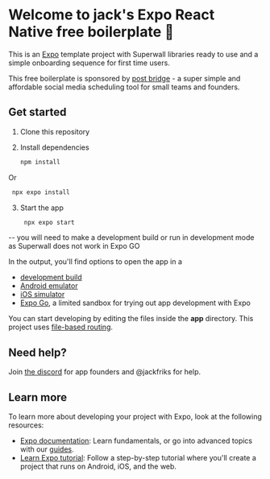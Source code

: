 # Welcome to jack's Expo React Native free boilerplate 👋

This is an [Expo](https://expo.dev) template project with Superwall libraries ready to use and a simple onboarding sequence for first time users.

This free boilerplate is sponsored by [post bridge](https://post-bridge.com) - a super simple and affordable social media scheduling tool for small teams and founders.

## Get started

1. Clone this repository 

2. Install dependencies

   ```bash
   npm install
   ```
Or 

  ```bash
   npx expo install
   ```

3. Start the app

   ```bash
    npx expo start
   ```
-- you will need to make a development build or run in development mode as Superwall does not work in Expo GO

In the output, you'll find options to open the app in a

- [development build](https://docs.expo.dev/develop/development-builds/introduction/)
- [Android emulator](https://docs.expo.dev/workflow/android-studio-emulator/)
- [iOS simulator](https://docs.expo.dev/workflow/ios-simulator/)
- [Expo Go](https://expo.dev/go), a limited sandbox for trying out app development with Expo

You can start developing by editing the files inside the **app** directory. This project uses [file-based routing](https://docs.expo.dev/router/introduction).

## Need help?

Join [the discord](https://discord.gg/XuT2V5GUkA) for app founders and @jackfriks for help.

## Learn more

To learn more about developing your project with Expo, look at the following resources:

- [Expo documentation](https://docs.expo.dev/): Learn fundamentals, or go into advanced topics with our [guides](https://docs.expo.dev/guides).
- [Learn Expo tutorial](https://docs.expo.dev/tutorial/introduction/): Follow a step-by-step tutorial where you'll create a project that runs on Android, iOS, and the web.

